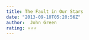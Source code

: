 ```yaml
---
title: The Fault in Our Stars
date: "2013-09-10T05:20:56Z"
author:  John Green 
rating: ⭐⭐⭐
---
```



